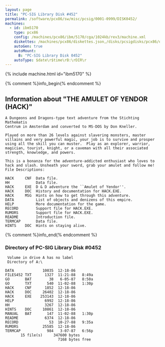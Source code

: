 ```yaml
---
layout: page
title: "PC-SIG Library Disk #452"
permalink: /software/pcx86/sw/misc/pcsig/0001-0999/DISK0452/
machines:
  - id: ibm5170
    type: pcx86
    config: /machines/pcx86/ibm/5170/cga/1024kb/rev3/machine.xml
    diskettes: /machines/pcx86/diskettes.json,/disks/pcsigdisks/pcx86/diskettes.json
    autoGen: true
    autoMount:
      B: "PC-SIG Library Disk 0452"
    autoType: $date\r$time\rB:\rDIR\r
---
```


{% include machine.html id="ibm5170" %}

{% comment %}info_begin{% endcomment %}

## Information about "THE AMULET OF YENDOR (HACK)"

    A Dungeons and Dragons-type text adventure from the Stichting Mathematis
    Centrum in Amsterdam and converted to MS-DOS by Don Kneller.
    
    Played on more than 26 levels against slavering monsters, master
    villains and very powerful magic, your job is to survive and prosper
    using all the skill you can muster.  Play as an explorer, warrior,
    magician, tourist, knight, or a caveman with all their associated
    strength, knowledge, and powers.
    
    This is a bonanza for the adventure-addicted enthusiast who loves to
    hack and slash. Unsheath your sword, grab your amulet and follow me!
    File Descriptions:
    
    HACK     CNF  Data file.
    HH            Data file.
    HACK     EXE  D & D adventure the ``Amulet of Yendor''.
    HACK     DOC  History and documentation for HACK.EXE.
    HACK     MSG  Hints on how to get through this adventure.
    DATA          List of objects and denizens of this empire.
    HELP          More documentation for the game.
    RECORD        Support file for HACK.EXE.
    RUMORS        Support file for HACK.EXE.
    README        Introduction file.
    TERMCAP       Data file.
    HINTS    DOC  Hints on staying alive.
{% comment %}info_end{% endcomment %}


### Directory of PC-SIG Library Disk #0452

     Volume in drive A has no label
     Directory of A:\

    DATA             10035  12-18-86
    FILES452 TXT      1327  11-21-88   8:49a
    GO       BAT        38   6-05-87   8:50a
    GO       TXT       540  11-02-88   1:30p
    HACK     CNF      1852  12-18-86
    HACK     DOC     26402  12-18-86
    HACK     EXE    253143  12-18-86
    HELP              6992  12-18-86
    HH                3267  12-18-86
    HINTS    DOC     10861  12-18-86
    MANUAL   BAT       147  11-02-88   1:30p
    README            6374  12-18-86
    RECORD              53  10-27-88   9:35a
    RUMORS           25585  12-18-86
    TERMCAP            984   3-07-87   6:56p
           15 file(s)     347600 bytes
                            7168 bytes free
